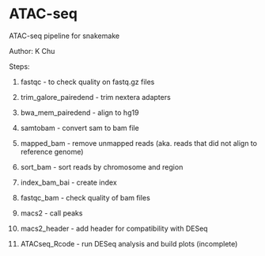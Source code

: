 # ATAC-seq
ATAC-seq pipeline for snakemake

Author: K Chu

Steps: 
1) fastqc - to check quality on fastq.gz files

2) trim_galore_pairedend - trim nextera adapters

3) bwa_mem_pairedend - align to hg19

4) samtobam - convert sam to bam file

5) mapped_bam - remove unmapped reads (aka. reads that did not align to reference genome)

6) sort_bam - sort reads by chromosome and region

7) index_bam_bai - create index

8) fastqc_bam - check quality of bam files

9) macs2 - call peaks

10) macs2_header - add header for compatibility with DESeq

11) ATACseq_Rcode - run DESeq analysis and build plots (incomplete)
